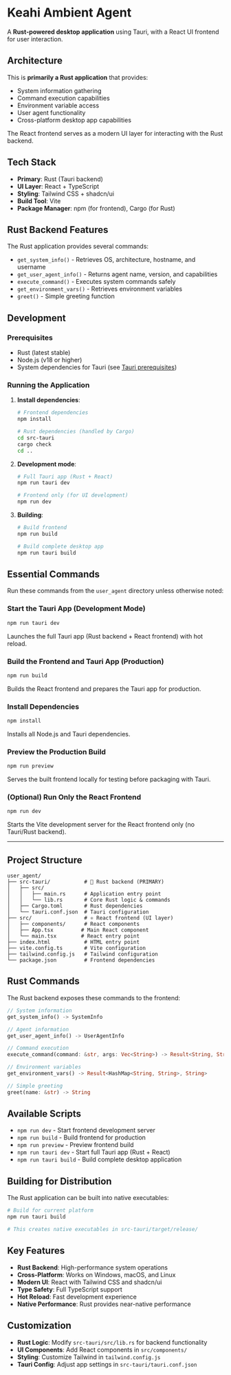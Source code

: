 # Keahi Ambient Agent

A **Rust-powered desktop application** using Tauri, with a React UI frontend for user interaction.

## Architecture

This is **primarily a Rust application** that provides:
- System information gathering
- Command execution capabilities
- Environment variable access
- User agent functionality
- Cross-platform desktop app capabilities

The React frontend serves as a modern UI layer for interacting with the Rust backend.

## Tech Stack

- **Primary**: Rust (Tauri backend)
- **UI Layer**: React + TypeScript
- **Styling**: Tailwind CSS + shadcn/ui
- **Build Tool**: Vite
- **Package Manager**: npm (for frontend), Cargo (for Rust)

## Rust Backend Features

The Rust application provides several commands:

- `get_system_info()` - Retrieves OS, architecture, hostname, and username
- `get_user_agent_info()` - Returns agent name, version, and capabilities
- `execute_command()` - Executes system commands safely
- `get_environment_vars()` - Retrieves environment variables
- `greet()` - Simple greeting function

## Development

### Prerequisites

- Rust (latest stable)
- Node.js (v18 or higher)
- System dependencies for Tauri (see [Tauri prerequisites](https://tauri.app/v1/guides/getting-started/prerequisites))

### Running the Application

1. **Install dependencies**:
   ```bash
   # Frontend dependencies
   npm install
   
   # Rust dependencies (handled by Cargo)
   cd src-tauri
   cargo check
   cd ..
   ```

2. **Development mode**:
   ```bash
   # Full Tauri app (Rust + React)
   npm run tauri dev
   
   # Frontend only (for UI development)
   npm run dev
   ```

3. **Building**:
   ```bash
   # Build frontend
   npm run build
   
   # Build complete desktop app
   npm run tauri build
   ```

## Essential Commands

Run these commands from the `user_agent` directory unless otherwise noted:

### Start the Tauri App (Development Mode)
```bash
npm run tauri dev
```
Launches the full Tauri app (Rust backend + React frontend) with hot reload.

### Build the Frontend and Tauri App (Production)
```bash
npm run build
```
Builds the React frontend and prepares the Tauri app for production.

### Install Dependencies
```bash
npm install
```
Installs all Node.js and Tauri dependencies.

### Preview the Production Build
```bash
npm run preview
```
Serves the built frontend locally for testing before packaging with Tauri.

### (Optional) Run Only the React Frontend
```bash
npm run dev
```
Starts the Vite development server for the React frontend only (no Tauri/Rust backend).

---

## Project Structure

```
user_agent/
├── src-tauri/           # 🦀 Rust backend (PRIMARY)
│   ├── src/
│   │   ├── main.rs      # Application entry point
│   │   └── lib.rs       # Core Rust logic & commands
│   ├── Cargo.toml       # Rust dependencies
│   └── tauri.conf.json  # Tauri configuration
├── src/                 # ⚛️ React frontend (UI layer)
│   ├── components/      # React components
│   ├── App.tsx         # Main React component
│   └── main.tsx        # React entry point
├── index.html           # HTML entry point
├── vite.config.ts       # Vite configuration
├── tailwind.config.js   # Tailwind configuration
└── package.json         # Frontend dependencies
```

## Rust Commands

The Rust backend exposes these commands to the frontend:

```rust
// System information
get_system_info() -> SystemInfo

// Agent information  
get_user_agent_info() -> UserAgentInfo

// Command execution
execute_command(command: &str, args: Vec<String>) -> Result<String, String>

// Environment variables
get_environment_vars() -> Result<HashMap<String, String>, String>

// Simple greeting
greet(name: &str) -> String
```

## Available Scripts

- `npm run dev` - Start frontend development server
- `npm run build` - Build frontend for production
- `npm run preview` - Preview frontend build
- `npm run tauri dev` - Start full Tauri app (Rust + React)
- `npm run tauri build` - Build complete desktop application

## Building for Distribution

The Rust application can be built into native executables:

```bash
# Build for current platform
npm run tauri build

# This creates native executables in src-tauri/target/release/
```

## Key Features

- **Rust Backend**: High-performance system operations
- **Cross-Platform**: Works on Windows, macOS, and Linux
- **Modern UI**: React with Tailwind CSS and shadcn/ui
- **Type Safety**: Full TypeScript support
- **Hot Reload**: Fast development experience
- **Native Performance**: Rust provides near-native performance

## Customization

- **Rust Logic**: Modify `src-tauri/src/lib.rs` for backend functionality
- **UI Components**: Add React components in `src/components/`
- **Styling**: Customize Tailwind in `tailwind.config.js`
- **Tauri Config**: Adjust app settings in `src-tauri/tauri.conf.json`
